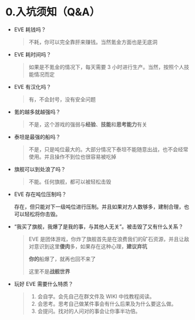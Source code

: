 # 0.入坑须知（Q&A）

* EVE 耗钱吗？

  > 不耗，你可以完全靠肝来赚钱。当然氪金方面也是无底洞

* EVE 耗时间吗？

  > 如果是不氪金的情况下，每天需要 3 小时进行生产。当然，按照个人技能情况而定

* EVE 有汉化吗？

  > 有，不会封号，没有安全问题

* 氪的越多就越强吗？

  > 不是，这个游戏的强弱与**经验**、**技能**和**思考能力**有关

* 泰坦是最强的船吗？

  > 不是，只是吨位最大的。大部分情况下泰坦不能随意出战，也不会经常使用。并且操作不到位也很容易被吃掉

* 旗舰可以到处浪了吗？

  > 不能。任何旗舰，都可以被轻松击毁

* EVE 存在吨位压制吗？

  存在，但只能对下一级吨位进行压制。并且如果对方人数够多，建制合理，也可以轻松将你击毁。

* “我买了旗舰，我爆了是我的事，与其他人无关”。被击毁了又有什么关系？

  > EVE 是团体游戏，你炸了旗舰首先是在浪费我们的矿石资源，并且让敌对意识到这里**傻肉**多，如果存在这种心理，**建议弃坑**
  >
  > **你的**船爆了，就再也回不来了
  >
  > 这里不是**战舰世界**

* 玩好 EVE 需要什么特质？

  > 1. 会自学。会先自己在群文件及 WIKI 中找教程阅读。
  > 2. 会思考。思考自己做某件事会有什么后果及为什么要这么做。
  > 3. 会提问。找对的人问对的事会让你事半功倍。

